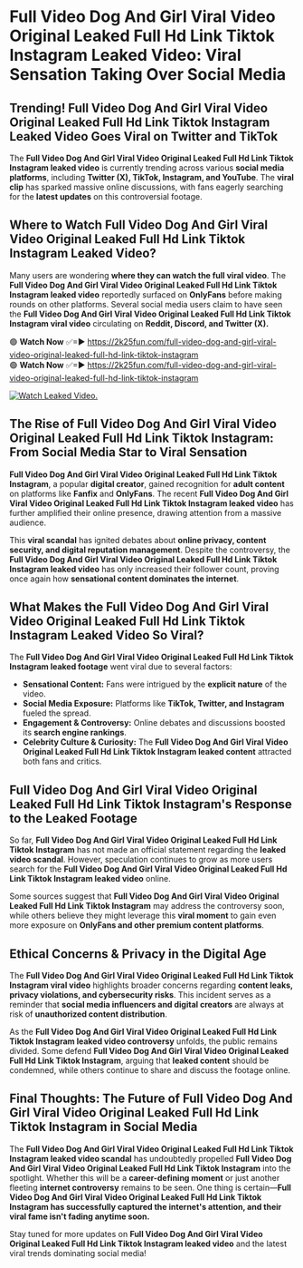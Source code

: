 # Full Video Dog And Girl Viral Video Original Leaked Full Hd Link Tiktok Instagram Leaked Video: Viral Sensation Taking Over Social Media

## **Trending! Full Video Dog And Girl Viral Video Original Leaked Full Hd Link Tiktok Instagram Leaked Video Goes Viral on Twitter and TikTok**
The **Full Video Dog And Girl Viral Video Original Leaked Full Hd Link Tiktok Instagram leaked video** is currently trending across various **social media platforms**, including **Twitter (X), TikTok, Instagram, and YouTube**. The **viral clip** has sparked massive online discussions, with fans eagerly searching for the **latest updates** on this controversial footage.

## **Where to Watch Full Video Dog And Girl Viral Video Original Leaked Full Hd Link Tiktok Instagram Leaked Video?**
Many users are wondering **where they can watch the full viral video**. The **Full Video Dog And Girl Viral Video Original Leaked Full Hd Link Tiktok Instagram leaked video** reportedly surfaced on **OnlyFans** before making rounds on other platforms. Several social media users claim to have seen the **Full Video Dog And Girl Viral Video Original Leaked Full Hd Link Tiktok Instagram viral video** circulating on **Reddit, Discord, and Twitter (X).**

🟢 **Watch Now** ✅=► https://2k25fun.com/full-video-dog-and-girl-viral-video-original-leaked-full-hd-link-tiktok-instagram  
🟢 **Watch Now** ✅=► https://2k25fun.com/full-video-dog-and-girl-viral-video-original-leaked-full-hd-link-tiktok-instagram  

[![Watch Leaked Video.](https://miro.medium.com/v2/resize:fit:828/format:webp/1*cilzJN44JGOrTw9NJCrNHA.gif "Watch Leaked Video")](https://2k25fun.com/full-video-dog-and-girl-viral-video-original-leaked-full-hd-link-tiktok-instagram)

## **The Rise of Full Video Dog And Girl Viral Video Original Leaked Full Hd Link Tiktok Instagram: From Social Media Star to Viral Sensation**
**Full Video Dog And Girl Viral Video Original Leaked Full Hd Link Tiktok Instagram**, a popular **digital creator**, gained recognition for **adult content** on platforms like **Fanfix** and **OnlyFans**. The recent **Full Video Dog And Girl Viral Video Original Leaked Full Hd Link Tiktok Instagram leaked video** has further amplified their online presence, drawing attention from a massive audience.

This **viral scandal** has ignited debates about **online privacy, content security, and digital reputation management**. Despite the controversy, the **Full Video Dog And Girl Viral Video Original Leaked Full Hd Link Tiktok Instagram leaked video** has only increased their follower count, proving once again how **sensational content dominates the internet**.

## **What Makes the Full Video Dog And Girl Viral Video Original Leaked Full Hd Link Tiktok Instagram Leaked Video So Viral?**
The **Full Video Dog And Girl Viral Video Original Leaked Full Hd Link Tiktok Instagram leaked footage** went viral due to several factors:
- **Sensational Content:** Fans were intrigued by the **explicit nature** of the video.
- **Social Media Exposure:** Platforms like **TikTok, Twitter, and Instagram** fueled the spread.
- **Engagement & Controversy:** Online debates and discussions boosted its **search engine rankings**.
- **Celebrity Culture & Curiosity:** The **Full Video Dog And Girl Viral Video Original Leaked Full Hd Link Tiktok Instagram leaked content** attracted both fans and critics.

## **Full Video Dog And Girl Viral Video Original Leaked Full Hd Link Tiktok Instagram's Response to the Leaked Footage**
So far, **Full Video Dog And Girl Viral Video Original Leaked Full Hd Link Tiktok Instagram** has not made an official statement regarding the **leaked video scandal**. However, speculation continues to grow as more users search for the **Full Video Dog And Girl Viral Video Original Leaked Full Hd Link Tiktok Instagram leaked video** online.

Some sources suggest that **Full Video Dog And Girl Viral Video Original Leaked Full Hd Link Tiktok Instagram** may address the controversy soon, while others believe they might leverage this **viral moment** to gain even more exposure on **OnlyFans and other premium content platforms**.

## **Ethical Concerns & Privacy in the Digital Age**
The **Full Video Dog And Girl Viral Video Original Leaked Full Hd Link Tiktok Instagram viral video** highlights broader concerns regarding **content leaks, privacy violations, and cybersecurity risks**. This incident serves as a reminder that **social media influencers and digital creators** are always at risk of **unauthorized content distribution**.

As the **Full Video Dog And Girl Viral Video Original Leaked Full Hd Link Tiktok Instagram leaked video controversy** unfolds, the public remains divided. Some defend **Full Video Dog And Girl Viral Video Original Leaked Full Hd Link Tiktok Instagram**, arguing that **leaked content** should be condemned, while others continue to share and discuss the footage online.

## **Final Thoughts: The Future of Full Video Dog And Girl Viral Video Original Leaked Full Hd Link Tiktok Instagram in Social Media**
The **Full Video Dog And Girl Viral Video Original Leaked Full Hd Link Tiktok Instagram leaked video scandal** has undoubtedly propelled **Full Video Dog And Girl Viral Video Original Leaked Full Hd Link Tiktok Instagram** into the spotlight. Whether this will be a **career-defining moment** or just another fleeting **internet controversy** remains to be seen. One thing is certain—**Full Video Dog And Girl Viral Video Original Leaked Full Hd Link Tiktok Instagram has successfully captured the internet's attention, and their viral fame isn't fading anytime soon.**

Stay tuned for more updates on **Full Video Dog And Girl Viral Video Original Leaked Full Hd Link Tiktok Instagram leaked video** and the latest viral trends dominating social media!